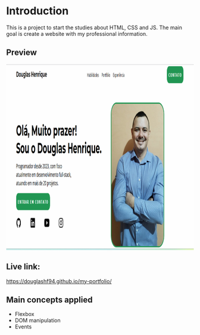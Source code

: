 # Introduction

This is a project to start the studies about HTML, CSS and JS.
The main goal is create a website with my professional information.

## Preview

<img src="https://github.com/DouglasHF94/my-portfolio/blob/main/preview.png" height="500"/>

## Live link:

https://douglashf94.github.io/my-portfolio/

## Main concepts applied

- Flexbox
- DOM manipulation
- Events
